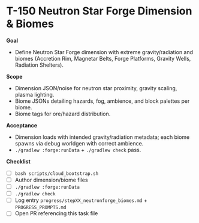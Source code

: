 # T-150 Neutron Star Forge Dimension & Biomes

**Goal**
- Define Neutron Star Forge dimension with extreme gravity/radiation and biomes (Accretion Rim, Magnetar Belts, Forge Platforms, Gravity Wells, Radiation Shelters).

**Scope**
- Dimension JSON/noise for neutron star proximity, gravity scaling, plasma lighting.
- Biome JSONs detailing hazards, fog, ambience, and block palettes per biome.
- Biome tags for ore/hazard distribution.

**Acceptance**
- Dimension loads with intended gravity/radiation metadata; each biome spawns via debug worldgen with correct ambience.
- `./gradlew :forge:runData` + `./gradlew check` pass.

**Checklist**
- [ ] `bash scripts/cloud_bootstrap.sh`
- [ ] Author dimension/biome files
- [ ] `./gradlew :forge:runData`
- [ ] `./gradlew check`
- [ ] Log entry `progress/stepXX_neutronforge_biomes.md` + `PROGRESS_PROMPTS.md`
- [ ] Open PR referencing this task file

